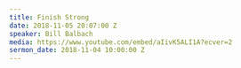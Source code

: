 ```yaml
---
title: Finish Strong
date: 2018-11-05 20:07:00 Z
speaker: Bill Balbach
media: https://www.youtube.com/embed/aIivK5ALI1A?ecver=2
sermon_date: 2018-11-04 10:00:00 Z
---
```


